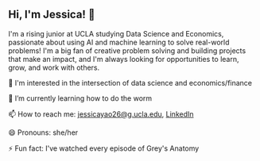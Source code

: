 ## Hi, I'm Jessica! 👋

I'm a rising junior at UCLA studying Data Science and Economics, passionate about using AI and machine learning to solve real-world problems! I'm a big fan of creative problem solving and building projects that make an impact, and I'm always looking for opportunities to learn, grow, and work with others.

🔭 I'm interested in the intersection of data science and economics/finance

🌱 I’m currently learning how to do the worm

📫 How to reach me: jessicayao26@g.ucla.edu, [LinkedIn](https://www.linkedin.com/in/jessica-yao5/)

😄 Pronouns: she/her

⚡ Fun fact: I've watched every episode of Grey's Anatomy


<!--
**jyao46/jyao46** is a ✨ _special_ ✨ repository because its `README.md` (this file) appears on your GitHub profile.

Here are some ideas to get you started:

- 🔭 I’m currently working on ...
- 🌱 I’m currently learning ...
- 👯 I’m looking to collaborate on ...
- 🤔 I’m looking for help with ...
- 💬 Ask me about ...
- 📫 How to reach me: ...
- 😄 Pronouns: ...
- ⚡ Fun fact: ...
-->
